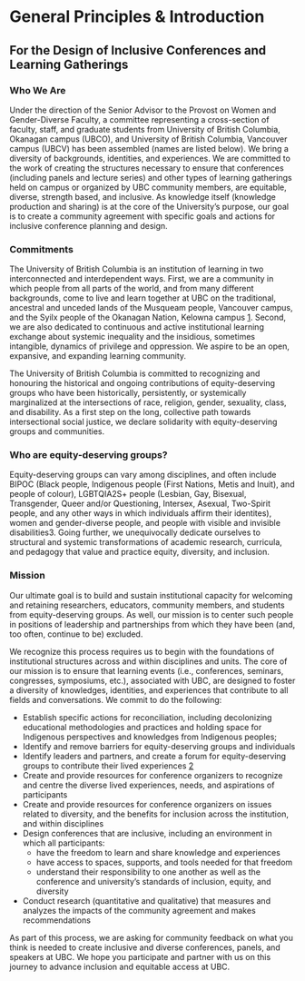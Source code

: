 # General Principles & Introduction
## For the Design of Inclusive Conferences and Learning Gatherings
### Who We Are
Under the direction of the Senior Advisor to the Provost on Women and Gender-Diverse Faculty, a committee representing a cross-section of faculty, staff, and graduate students from University of British Columbia, Okanagan campus (UBCO), and University of British Columbia, Vancouver campus (UBCV) has been assembled (names are listed below). We bring a diversity of backgrounds, identities, and experiences. We are committed to the work of creating the structures necessary to ensure that conferences (including panels and lecture series) and other types of learning gatherings held on campus or organized by UBC community members, are equitable, diverse, strength based, and inclusive. As knowledge itself (knowledge production and sharing) is at the core of the University’s purpose, our goal is to create a community agreement with specific goals and actions for inclusive conference planning and design. 
### Commitments
The University of British Columbia is an institution of learning in two interconnected and interdependent ways. First, we are a community in which people from all parts of the world, and from many different backgrounds, come to live and learn together at UBC on the traditional, ancestral and unceded lands of the Musqueam people, Vancouver campus, and the Syilx people of the Okanagan Nation, Kelowna campus [1](https://native-land.ca). Second, we are also dedicated to continuous and active institutional learning exchange about systemic inequality and the insidious, sometimes intangible, dynamics of privilege and oppression. We aspire to be an open, expansive, and expanding learning community.

The University of British Columbia is committed to recognizing and honouring the historical and ongoing contributions of equity-deserving groups who have been historically, persistently, or systemically marginalized at the intersections of race, religion, gender, sexuality, class, and disability. As a first step on the long, collective path towards intersectional social justice, we declare solidarity with equity-deserving groups and communities. 

### Who are equity-deserving groups?
Equity-deserving groups can vary among disciplines, and often include BIPOC (Black people, Indigenous people (First Nations, Metis and Inuit), and people of colour), LGBTQIA2S+ people (Lesbian, Gay, Bisexual, Transgender, Queer and/or Questioning, Intersex, Asexual, Two-Spirit people, and any other ways in which individuals affirm their identites), women and gender-diverse people, and people with visible and invisible disabilities3. Going further, we unequivocally dedicate ourselves to structural and systemic transformations of academic research, curricula, and pedagogy that value and practice equity, diversity, and inclusion.

### Mission
Our ultimate goal is to build and sustain institutional capacity for welcoming and retaining researchers, educators, community members, and students from equity-deserving groups. As well, our mission is to center such people in positions of leadership and partnerships from which they have been (and, too often, continue to be) excluded.

We recognize this process requires us to begin with the foundations of institutional structures across and within disciplines and units. The core of our mission is to ensure that learning events (i.e., conferences, seminars, congresses, symposiums, etc.), associated with UBC, are designed to foster a diversity of knowledges, identities, and experiences that contribute to all fields and conversations. We commit to do the following:

- Establish specific actions for reconciliation, including decolonizing educational methodologies and practices and holding space for Indigenous perspectives and knowledges from Indigenous peoples;
- Identify and remove barriers for equity-deserving groups and individuals
- Identify leaders and partners, and create a forum for equity-deserving groups to contribute their lived experiences [2](https://www.sinsinvalid.org/news-1/2020/6/8/access-suggestions-for-public-events)
- Create and provide resources for conference organizers to recognize and centre the diverse lived experiences, needs, and aspirations of participants
- Create and provide resources for conference organizers on issues related to diversity, and the benefits for inclusion across the institution, and within disciplines
- Design conferences that are inclusive, including an environment in which all participants:
    - have the freedom to learn and share knowledge and experiences
    - have access to spaces, supports, and tools needed for that freedom
    - understand their responsibility to one another as well as the conference and university’s standards of inclusion, equity, and diversity
- Conduct research (quantitative and qualitative) that measures and analyzes the impacts of the community agreement and makes recommendations

As part of this process, we are asking for community feedback on what you think is needed to create inclusive and diverse conferences, panels, and speakers at UBC. We hope you participate and partner with us on this journey to advance inclusion and equitable access at UBC.


